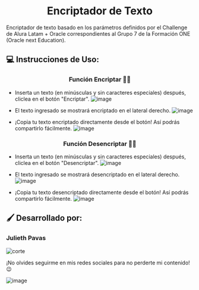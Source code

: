 <h1 align="center"> Encriptador de Texto </h1>
Encriptador de texto basado en los parámetros definidos por el Challenge de Alura Latam + Oracle correspondientes al Grupo 7 de la Formación ONE (Oracle next Education).

## 💻 Instrucciones de Uso:

<h3 align="center"><strong>Función Encriptar 👩‍💻</strong></h3>

* Inserta un texto (en minúsculas y sin caracteres especiales) después, cliclea en el botón "Encriptar".
![image](https://github.com/user-attachments/assets/5a71e79d-4d9a-4b6d-a976-536fc3690d99)

* El texto ingresado se mostrará encriptado en el lateral derecho.
![image](https://github.com/user-attachments/assets/e6b14ce9-3298-4e16-8bfd-ab118536fe1c)

* ¡Copia tu texto encriptado directamente desde el botón! Así podrás compartirlo fácilmente.
![image](https://github.com/user-attachments/assets/f3aad8fb-0b89-47f8-aba4-196803edea7b)

<h3 align="center"><strong>Función Desencriptar 🕵️‍♀️</strong></h3>

* Inserta un texto (en minúsculas y sin caracteres especiales) después, cliclea en el botón "Desencriptar".
![image](https://github.com/user-attachments/assets/a16c6d9b-f7d4-47ce-a41a-f5a6371d5e79)

* El texto ingresado se mostrará desencriptado en el lateral derecho.
![image](https://github.com/user-attachments/assets/642a9653-76c4-4472-84f4-3d293da80b3c)

* ¡Copia tu texto desencriptado directamente desde el botón! Así podrás compartirlo fácilmente.
![image](https://github.com/user-attachments/assets/d04e1f6d-e723-47aa-8e7f-df560d8fd693)

## 🖌️ Desarrollado por:
<h3>Julieth Pavas</h3>

![corte](https://github.com/user-attachments/assets/270579f6-2b8c-49b9-b2d2-bd8fc79cf06f)

¡No olvides seguirme en mis redes sociales para no perderte mi contenido! 😉

![image](https://github.com/user-attachments/assets/9b9c756b-06a3-42f2-91bc-29cd842318d6)

